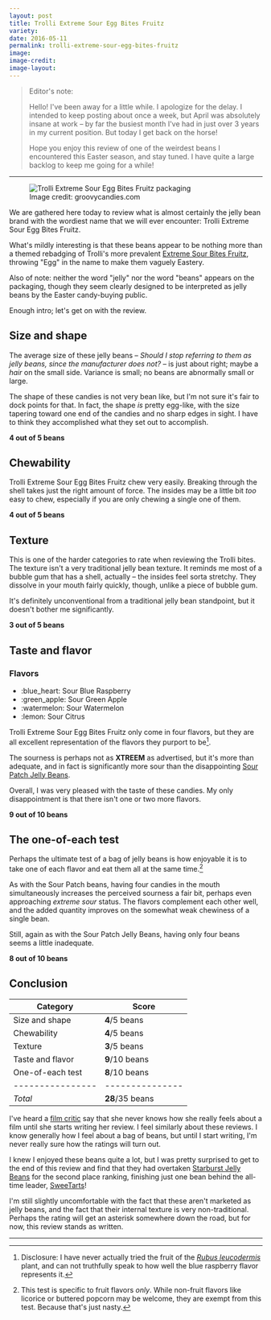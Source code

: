 ```yaml
---
layout: post
title: Trolli Extreme Sour Egg Bites Fruitz
variety:
date: 2016-05-11
permalink: trolli-extreme-sour-egg-bites-fruitz
image:
image-credit:
image-layout:
---
```


> Editor's note:
>
> Hello! I've been away for a little while. I apologize for the delay.
> I intended to keep posting about once a week, but April was absolutely
> insane at work – by far the busiest month I've had in just over 3 years
> in my current position. But today I get back on the horse!
>
> Hope you enjoy this review of one of the weirdest beans I encountered
> this Easter season, and stay tuned. I have quite a large backlog
> to keep me going for a while!

---

<figure class="packaging-image packaging-image-float">
    <img src="{{ site.baseurl }}/assets/img/trolli-extreme-sour-egg-bites-fruitz.jpg" alt="Trolli Extreme Sour Egg Bites Fruitz packaging">
    <figcaption class="packaging-image-attribution">
        Image credit: groovycandies.com
    </figcaption>
</figure>

We are gathered here today to review what is almost certainly
the jelly bean brand with the wordiest name that we will ever encounter:
Trolli Extreme Sour Egg Bites Fruitz.

What's mildly interesting is that these beans appear to be nothing more
than a themed rebadging of Trolli's more prevalent
[Extreme Sour Bites Fruitz](http://www.weirdlyawesome.com/products#candy1),
throwing "Egg" in the name to make them vaguely Eastery.

Also of note: neither the word "jelly" nor the word "beans" appears on the
packaging, though they seem clearly designed to be interpreted as jelly beans
by the Easter candy-buying public.

Enough intro; let's get on with the review.


## Size and shape

The average size of these jelly beans –  _Should I stop referring to them
as jelly beans, since the manufacturer does not?_ – is just about right;
maybe a _hair_ on the small side.
Variance is small; no beans are abnormally small or large.

The shape of these candies is not very bean like,
but I'm not sure it's fair to dock points for that.
In fact, the shape _is_ pretty egg-like, with the size tapering toward one
end of the candies and no sharp edges in sight.
I have to think they accomplished what they set out to accomplish.

**4 out of 5 beans**


## Chewability

Trolli Extreme Sour Egg Bites Fruitz chew very easily.
Breaking through the shell takes just the right amount of force.
The insides may be a little bit _too_ easy to chew,
especially if you are only chewing a single one of them.

**4 out of 5 beans**


## Texture

This is one of the harder categories to rate when reviewing the Trolli bites.
The texture isn't a very traditional jelly bean texture.
It reminds me most of a bubble gum that has a shell,
actually – the insides feel sorta stretchy.
They dissolve in your mouth fairly quickly, though,
unlike a piece of bubble gum.

It's definitely unconventional from a traditional jelly bean standpoint,
but it doesn't bother me significantly.

**3 out of 5 beans**


## Taste and flavor

<div class="inset">
    <h3>Flavors</h3>
    <ul class="emoji-list">
        <li>:blue_heart: Sour Blue Raspberry</li>
        <li>:green_apple: Sour Green Apple</li>
        <li>:watermelon: Sour Watermelon</li>
        <li>:lemon: Sour Citrus</li>
    </ul>
</div>

Trolli Extreme Sour Egg Bites Fruitz only come in four flavors,
but they are all excellent representation of the flavors they purport to be[^1].

The sourness is perhaps not as **XTREEM** as advertised,
but it's more than adequate, and in fact is significantly more sour than the
disappointing [Sour Patch Jelly Beans](/sour-patch-jelly-beans).

Overall, I was very pleased with the taste of these candies.
My only disappointment is that there isn't one or two more flavors.

**9 out of 10 beans**


## The one-of-each test

Perhaps the ultimate test of a bag of jelly beans is how enjoyable it is
to take one of each flavor and eat them all at the same time.[^2]

As with the Sour Patch beans, having four candies in the mouth simultaneously
increases the perceived sourness a fair bit,
perhaps even approaching _extreme sour_ status.
The flavors complement each other well, and the added quantity improves on
the somewhat weak chewiness of a single bean.

Still, again as with the Sour Patch Jelly Beans,
having only four beans seems a little inadequate.

**8 out of 10 beans**


## Conclusion

Category         | Score
---------------- | ---------------
Size and shape   | **4**/5 beans
Chewability      | **4**/5 beans
Texture          | **3**/5 beans
Taste and flavor | **9**/10 beans
One-of-each test | **8**/10 beans
---------------- | ---------------
_Total_          | **28**/35 beans

I've heard a [film critic](https://twitter.com/AnnHornaday) say
that she never knows how she really feels about a film
until she starts writing her review.
I feel similarly about these reviews.
I know generally how I feel about a bag of beans, but until I start writing,
I'm never really sure how the ratings will turn out.

I knew I enjoyed these beans quite a lot, but I was pretty surprised
to get to the end of this review and find that they had overtaken
[Starburst Jelly Beans](/starburst-jelly-beans) for the second place ranking,
finishing just one bean behind the all-time leader,
[SweeTarts](/sweetarts-jelly-beans)!

I'm still slightly uncomfortable with the fact that these aren't marketed as
jelly beans, and the fact that their internal texture is very non-traditional.
Perhaps the rating will get an asterisk somewhere down the road,
but for now, this review stands as written.


---

[^1]: Disclosure: I have never actually tried the fruit of the [_Rubus leucodermis_](https://en.wikipedia.org/wiki/Rubus_leucodermis) plant, and can not truthfully speak to how well the blue raspberry flavor represents it.

[^2]: This test is specific to fruit flavors _only_. While non-fruit flavors like licorice or buttered popcorn may be welcome, they are exempt from this test. Because that's just nasty.
